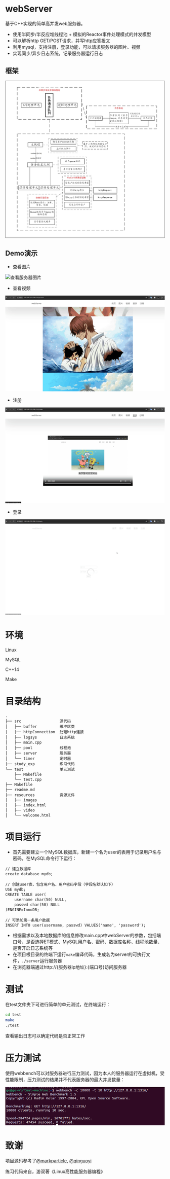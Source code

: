 # **webServer**

基于C++实现的简单高并发web服务器。

- 使用半同步/半反应堆线程池 + 模拟的Reactor事件处理模式的并发模型
- 可以解析http GET/POST请求，并写http应答报文
- 利用mysql，支持注册，登录功能，可以请求服务器的图片、视频
- 实现同步/异步日志系统，记录服务器运行日志



## 框架

![server_framework](readme_asset/server_framework.jpg)



## Demo演示

- 查看图片

![查看服务器图片](readme_asset/demo_1.gif)

- 查看视频

![查看服务器视频](readme_asset/demo_2.gif)

- 注册

![注册](readme_asset/demo_3.gif)

- 登录

![登录](readme_asset/demo_4.gif)

# 环境

Linux

MySQL

C++14

Make



# 目录结构

```
.
├── src                 源代码
│   ├── buffer          缓冲区类
│   ├── httpConnection  处理http连接
│   ├── logsys          日志系统
│   ├── main.cpp
│   ├── pool            线程池
│   ├── server          服务器
│   └── timer           定时器
├── study_exp           练习代码
└── test                单元测试
    ├── Makefile
    └── test.cpp
├── Makefile
├── readme.md
├── resources           资源文件
│   ├── images
│   ├── index.html
│   ├── video
│   └── welcome.html
```



# 项目运行

- 首先需要建立一个MySQL数据库，新建一个名为user的表用于记录用户名与密码，在MySQL命令行下运行：

```mysql
// 建立数据库
create database mydb;

// 创建user表，包含用户名、用户密码字段（字段名默认如下）
USE mydb;
CREATE TABLE user(
    username char(50) NULL,
    passwd char(50) NULL
)ENGINE=InnoDB;

// 可添加第一条用户数据
INSERT INTO user(username, passwd) VALUES('name', 'password');
```

- 根据需求以及本地数据库的信息修改main.cpp中webServer的参数，包括端口号、是否选择ET模式、MySQL用户名、密码、数据库名称、线程池数量、是否开启日志系统等
- 在项目根目录的终端下运行```make```编译代码，生成名为server的可执行文件，```./server```运行服务器
- 在浏览器端通过http://{服务器ip地址}:{端口号}访问服务器



# 测试

在test文件夹下可进行简单的单元测试，在终端运行：

```bash
cd test
make
./test
```

查看输出日志可以确定代码是否正常工作



# 压力测试

使用webbench可以对服务器进行压力测试，因为本人的服务器运行在虚拟机，受性能限制，压力测试的结果并不代表服务器的最大并发数量：

![webbench_10000](readme_asset/webbench_10000.png)



# 致谢

项目源码参考了[@markparticle](https://github.com/markparticle/WebServer),  [@qinguoyi](https://github.com/qinguoyi/TinyWebServer/tree/master)

练习代码来自，游双著《Linux高性能服务器编程》